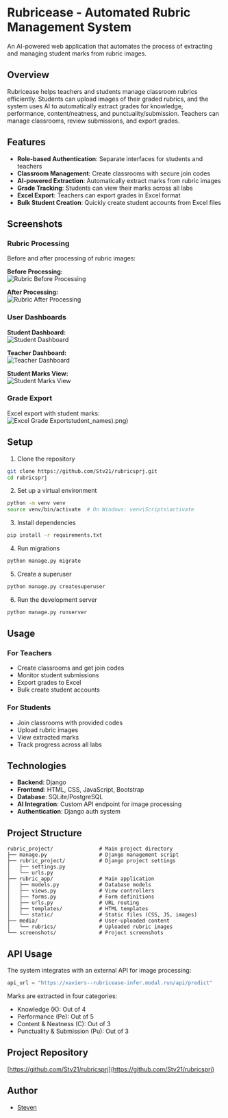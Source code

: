 # Rubricease - Automated Rubric Management System

An AI-powered web application that automates the process of extracting and managing student marks from rubric images.

## Overview

Rubricease helps teachers and students manage classroom rubrics efficiently. Students can upload images of their graded rubrics, and the system uses AI to automatically extract grades for knowledge, performance, content/neatness, and punctuality/submission. Teachers can manage classrooms, review submissions, and export grades.

## Features

- **Role-based Authentication**: Separate interfaces for students and teachers
- **Classroom Management**: Create classrooms with secure join codes
- **AI-powered Extraction**: Automatically extract marks from rubric images
- **Grade Tracking**: Students can view their marks across all labs
- **Excel Export**: Teachers can export grades in Excel format
- **Bulk Student Creation**: Quickly create student accounts from Excel files

## Screenshots

### Rubric Processing
Before and after processing of rubric images:

**Before Processing:**  
![Rubric Before Processing](screenshots/rub_b4.jpg)

**After Processing:**  
![Rubric After Processing](screenshots/rub_after.png)

### User Dashboards

**Student Dashboard:**  
![Student Dashboard](screenshots/student_dashboard.png)

**Teacher Dashboard:**  
![Teacher Dashboard](screenshots/teacher_dashboard.png)

**Student Marks View:**  
![Student Marks View](screenshots/view_marks(student).png)

### Grade Export
Excel export with student marks:  
![Excel Grade Export](screenshots/excel)student_names).png)

## Setup

1. Clone the repository
```bash
git clone https://github.com/Stv21/rubricsprj.git
cd rubricsprj
```

2. Set up a virtual environment
```bash
python -m venv venv
source venv/bin/activate  # On Windows: venv\Scripts\activate
```

3. Install dependencies
```bash
pip install -r requirements.txt
```

4. Run migrations
```bash
python manage.py migrate
```

5. Create a superuser
```bash
python manage.py createsuperuser
```

6. Run the development server
```bash
python manage.py runserver
```

## Usage

### For Teachers
- Create classrooms and get join codes
- Monitor student submissions
- Export grades to Excel
- Bulk create student accounts

### For Students
- Join classrooms with provided codes
- Upload rubric images
- View extracted marks
- Track progress across all labs

## Technologies

- **Backend**: Django
- **Frontend**: HTML, CSS, JavaScript, Bootstrap
- **Database**: SQLite/PostgreSQL
- **AI Integration**: Custom API endpoint for image processing
- **Authentication**: Django auth system

## Project Structure

```
rubric_project/               # Main project directory
├── manage.py                 # Django management script
├── rubric_project/           # Django project settings
│   ├── settings.py
│   └── urls.py
├── rubric_app/               # Main application
│   ├── models.py             # Database models
│   ├── views.py              # View controllers
│   ├── forms.py              # Form definitions
│   ├── urls.py               # URL routing
│   ├── templates/            # HTML templates
│   └── static/               # Static files (CSS, JS, images)
├── media/                    # User-uploaded content
│   └── rubrics/              # Uploaded rubric images
└── screenshots/              # Project screenshots
```

## API Usage

The system integrates with an external API for image processing:
```python
api_url = "https://xaviers--rubricease-infer.modal.run/api/predict"
```

Marks are extracted in four categories:
- Knowledge (K): Out of 4
- Performance (Pe): Out of 5
- Content & Neatness (C): Out of 3
- Punctuality & Submission (Pu): Out of 3

## Project Repository

[https://github.com/Stv21/rubricsprj](https://github.com/Stv21/rubricsprj)

## Author

- [Steven](https://github.com/Stv21)